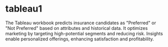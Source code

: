 # tableau1
 The Tableau workbook predicts insurance candidates as "Preferred" or "Not Preferred" based on attributes and historical data. It optimizes marketing by targeting high-potential segments and reducing risk. Insights enable personalized offerings, enhancing satisfaction and profitability.
